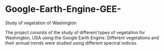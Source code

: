 # Google-Earth-Engine-GEE-
Study of vegetation of Washington

The project consists of the study of different types of vegetation for Washington, USA using the Google Earth Engine. Different vegetations and their annual trends were studied using different spectral indices.
